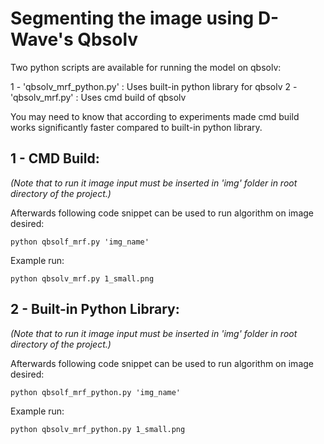 Segmenting the image using D-Wave's Qbsolv
===========================================

Two python scripts are available for running the model on qbsolv:

1 - 'qbsolv_mrf_python.py' : Uses built-in python library for qbsolv
2 - 'qbsolv_mrf.py' : Uses cmd build of qbsolv

You may need to know that according to experiments made cmd build works significantly faster compared to built-in python library.


1 - CMD Build:
------------------------

_(Note that to run it image input must be inserted in 'img' folder in root directory of the project.)_

Afterwards following code snippet can be used to run algorithm on image desired:

`python qbsolf_mrf.py 'img_name'`

Example run:

`python qbsolv_mrf.py 1_small.png`

2 - Built-in Python Library:
------------------------

_(Note that to run it image input must be inserted in 'img' folder in root directory of the project.)_

Afterwards following code snippet can be used to run algorithm on image desired:

`python qbsolf_mrf_python.py 'img_name'`

Example run:

`python qbsolv_mrf_python.py 1_small.png`